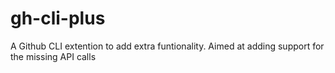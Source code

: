 # gh-cli-plus
A Github CLI extention to add extra funtionality. Aimed at adding support for the missing API calls
